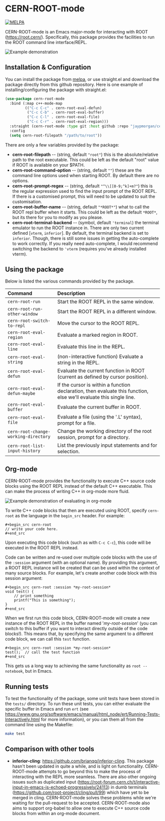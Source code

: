 # CERN-ROOT-mode

[![MELPA](https://melpa.org/packages/cern-root-mode-badge.svg)](https://melpa.org/#/cern-root-mode)

CERN-ROOT-mode is an Emacs major-mode for interacting with ROOT
(https://root.cern/). Specifically, this package provides the
facilities to run the ROOT command line interface/REPL.

![Example demonstration](./docs/images/brief-example.gif)

## Installation & Configuration

You can install the package from
[melpa](https://melpa.org/#/cern-root-mode), or use straight.el and
download the package directly from this github repository. Here is one
example of installing/configuring the package with straight.el:

```lisp
(use-package cern-root-mode
  :bind (:map c++-mode-map
	     (("C-c C-c" . cern-root-eval-defun)
	      ("C-c C-b" . cern-root-eval-buffer)
	      ("C-c C-l" . cern-root-eval-file)
	      ("C-c C-r" . cern-root-eval-region)))
  :straight (cern-root-mode :type git :host github :repo "jaypmorgan/cern-root-mode")
  :config
  (setq cern-root-filepath "/path/to/root"))
```

There are only a few variables provided by the package:

- **cern-root-filepath** -- (string, default `"root"`) this is the
  absolute/relative path to the root executable. This could be left as
  the default "root" value if ROOT is available on your $PATH.
- **cern-root-command-option** -- (string, default `""`) these are the
  command line options used when starting ROOT. By default there are
  no options.
- **cern-root-prompt-regex** -- (string, default `"^\\[[0-9;^k]+m?"`) this
  is the regular expression used to find the input prompt of the ROOT
  REPL. If there is a customised prompt, this will need to be updated
  to suit the customisation.
- **cern-root-buffer-name** -- (string, default `"*ROOT*"`) what to call
  the ROOT repl buffer when it starts. This could be left as the
  default `*ROOT*`, but its there for you to modify as you please.
- **cern-root-terminal-backend** -- (symbol, default `'terminal`) the
  terminal emulator to run the ROOT instance in. There are only two
  current defined [`vterm`, `inferior`]. By default, the terminal
  backend is set to `inferior`. Though, there is still some issues in
  getting the auto-complete to work correctly. If you really need
  auto-complete, I would recommend switching the backend to `'vterm`
  (requires you've already installed vterm).
  
## Using the package

Below is listed the various commands provided by the package.

| Command                         | Description                                                                                                        |
|:--------------------------------|:-------------------------------------------------------------------------------------------------------------------|
| `cern-root-run`                      | Start the ROOT REPL in the same window.                                                                            |
| `cern-root-run-other-window`         | Start the ROOT REPL in a different window.                                                                         |
| `cern-root-switch-to-repl`           | Move the cursor to the ROOT REPL.                                                                                  |
| `cern-root-eval-region`              | Evaluate a marked region in ROOT.                                                                                  |
| `cern-root-eval-line`                | Evaluate this line in the REPL.                                                                                    |
| `cern-root-eval-string`              | (non-interactive function) Evaluate a string in the REPL.                                                          |
| `cern-root-eval-defun`               | Evaluate the current function in ROOT (current as defined by cursor position).                                     |
| `cern-root-eval-defun-maybe`         | If the cursor is within a function declaration, then evaluate this function, else we'll evaluate this single line. |
| `cern-root-eval-buffer`              | Evaluate the current buffer in ROOT.                                                                               |
| `cern-root-eval-file`                | Evaluate a file (using the '.L' syntax), prompt for a file.                                                        |
| `cern-root-change-working-directory` | Change the working directory of the root session, prompt for a directory.                                          |
| `cern-root-list-input-history`       | List the previously input statements and for selection.                                                            |

## Org-mode

CERN-ROOT-mode provides the functionality to execute C++ source code blocks
using the ROOT REPL instead of the default C++ executable. This can
make the process of writing C++ in org-mode more fluid.

![Example demonstration of evaluating in org-mode](./docs/images/org-mode-example.gif)

To write C++ code blocks that then are executed using ROOT, specify
`cern-root` as the language in the `begin_src` header. For example:

```
#+begin_src cern-root
// write your code here.
#+end_src
```

Upon executing this code block (such as with `C-c C-c`), this code
will be executed in the ROOT REPL instead.

Code can be written and re-used over multiple code blocks with the use
of the `:session` argument (with an optional name). By providing this
argument, a ROOT REPL instance will be created that can be used within
the context of many source blocks. For example, let's create another
code block with this session argument:

```
#+begin_src cern-root :session *my-root-session*
void test() {
	// print something
	printf("This is something");
}
#+end_src
```

When we first run this code block, CERN-ROOT-mode will create a new
instance of the ROOT REPL in the buffer named '*my-root-session*' (you
can switch to this buffer if you want to interact directly outside of
the code blocks!). This means that, by specifying the same argument to
a different code block, we can call this `test` function.

```
#+begin_src cern-root :session *my-root-session*
test();  // call the test function
#+end_src
```

This gets us a long way to achieving the same functionality as `root
--notebook`, but in Emacs.

## Running tests

To test the functionality of the package, some unit tests have been
stored in the `tests/` directory. To run these unit tests, you can
either evaluate the specific buffer in Emacs and run `ert` (see
<https://www.gnu.org/software/emacs/manual/html_node/ert/Running-Tests-Interactively.html>
for more information), or you can them all from the command line
using the Makefile:

```bash
make test
```

## Comparison with other tools

- **inferior-cling**: https://github.com/brianqq/inferior-cling. This
  package hasn't been updated in quite a while, and is light on
  functionality.  CERN-ROOT-mode attempts to go beyond this to make the
  process of interacting with the REPL more seamless.  There are also
  other ongoing issues such as duplicated input
  (https://root-forum.cern.ch/t/interactive-input-in-emacs-is-echoed-progressively/24113)
  in dumb terminals (https://github.com/root-project/cling/pull/99)
  which have yet to be merged in cling. CERN-ROOT-mode solves these
  problems while we're waiting for the pull-request to be
  accepted. CERN-ROOT-mode also aims to support org-babel to allow one to
  execute C++ source code blocks from within an org-mode document.
